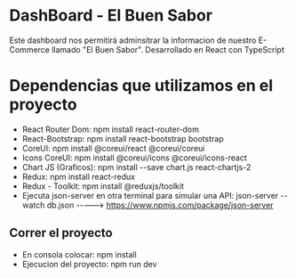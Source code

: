 # DashBoard - El Buen Sabor

Este dashboard nos permitirá adminsitrar la informacion de nuestro E-Commerce llamado "El Buen Sabor".
Desarrollado en React con TypeScript

# Dependencias que utilizamos en el proyecto
  - React Router Dom: npm install react-router-dom
  - React-Bootstrap: npm install react-bootstrap bootstrap
  - CoreUI: npm install @coreui/react @coreui/coreui
  - Icons CoreUI: npm install @coreui/icons @coreui/icons-react
  - Chart JS (Graficos): npm install --save chart.js react-chartjs-2
  - Redux: npm install react-redux
  - Redux - Toolkit: npm install @reduxjs/toolkit
  - Ejecuta json-server en otra terminal para simular una API: json-server --watch db.json
    -----> https://www.npmjs.com/package/json-server


## Correr el proyecto
  - En consola colocar: npm install
  - Ejecucion del proyecto: npm run dev
